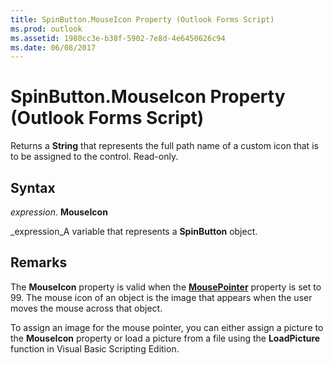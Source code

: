 ```yaml
---
title: SpinButton.MouseIcon Property (Outlook Forms Script)
ms.prod: outlook
ms.assetid: 1980cc3e-b38f-5902-7e8d-4e6450626c94
ms.date: 06/08/2017
---
```



# SpinButton.MouseIcon Property (Outlook Forms Script)

Returns a **String** that represents the full path name of a custom icon that is to be assigned to the control. Read-only.


## Syntax

 _expression_. **MouseIcon**

 _expression_A variable that represents a **SpinButton** object.


## Remarks

The **MouseIcon** property is valid when the **[MousePointer](spinbutton-mousepointer-property-outlook-forms-script.md)** property is set to 99. The mouse icon of an object is the image that appears when the user moves the mouse across that object.

To assign an image for the mouse pointer, you can either assign a picture to the **MouseIcon** property or load a picture from a file using the **LoadPicture** function in Visual Basic Scripting Edition.


